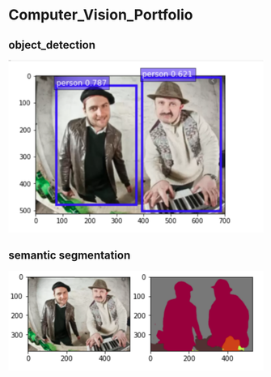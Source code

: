 # Computer_Vision_Portfolio


## object_detection
![object_detection](object_detection.png)

## semantic segmentation

![semantic_segmentation_sample](semantic_segmentation_sample.png)
